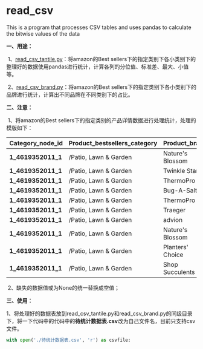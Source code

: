 # read_csv

This is a program that processes CSV tables and uses pandas to calculate the bitwise values of the data

**一、用途：**

​	1、[read_csv_tantile.py](https://github.com/zhangjun0827/read_csv/blob/master/read_csv_tantile.py)：将amazon的Best sellers下的指定类别下各小类别下的整理好的数据使用pandas进行统计，计算各列的分位值、标准差、最大、小值等。

​	2、[read_csv_brand.py](https://github.com/zhangjun0827/read_csv/blob/master/read_csv_brand.py)：将amazon的Best sellers下的指定类别下各小类别下的品牌进行统计，计算出不同品牌在不同类别下的占比。	



**二、注意：**

​	1、将amazon的Best sellers下的指定类别的产品详情数据进行处理统计，处理的模版如下：

| **Category_node_id** | **Product_bestsellers_category** | **Product_brand** | **Product_price** | **Product_star** | **Product_review_count** | **Product_ask_count** |
| -------------------- | -------------------------------- | ----------------- | ----------------- | ---------------- | ------------------------ | --------------------- |
| **1_4619352011_1**   | /Patio, Lawn & Garden            | Nature's Blossom  | 19.99             | 3.7              | 953                      | 121                   |
| **1_4619352011_1**   | /Patio, Lawn & Garden            | Twinkle Star      | 17.99             | 4.4              | 2071                     | 318                   |
| **1_4619352011_1**   | /Patio, Lawn & Garden            | ThermoPro         | 59.99             | 4.4              | 4706                     | 352                   |
| **1_4619352011_1**   | /Patio, Lawn & Garden            | Bug-A-Salt        | 39.95             | 4.4              | 3770                     | 524                   |
| **1_4619352011_1**   | /Patio, Lawn & Garden            | ThermoPro         | 30.59             | 4.3              | 3560                     | 191                   |
| **1_4619352011_1**   | /Patio, Lawn & Garden            | Traeger           | 36.395            | 4.5              | 1113                     | 56                    |
| **1_4619352011_1**   | /Patio, Lawn & Garden            | advion            | 26.65             | 4.3              | 14030                    | 744                   |
| **1_4619352011_1**   | /Patio, Lawn & Garden            | Nature's Blossom  | 19.99             | 4                | 277                      | 28                    |
| **1_4619352011_1**   | /Patio, Lawn & Garden            | Planters' Choice  | 27.99             | 3.5              | 185                      | 23                    |
| **1_4619352011_1**   | /Patio, Lawn & Garden            | Shop Succulents   | 12.79             | 3.4              | 989                      | 51                    |

​	2、缺失的数据值或为None的统一替换成空值；



**三、使用：**

​	1、将处理好的数据表放到read_csv_tantile.py和read_csv_brand.py的同级目录下，将一下代码中的代码中的**待统计数据表.csv**改为自己文件名，目前只支持csv文件。

```python
with open('./待统计数据表.csv', 'r') as csvfile:
```

